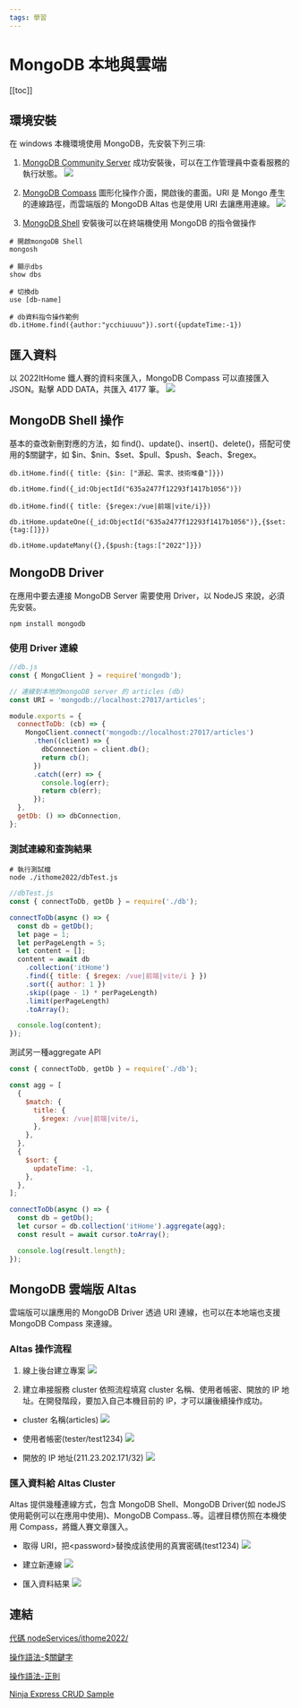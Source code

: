```yaml
---
tags: 學習
---
```


# MongoDB 本地與雲端

[[toc]]

## 環境安裝

在 windows 本機環境使用 MongoDB，先安裝下列三項:

1. [MongoDB Community Server](https://www.mongodb.com/try/download/community)
   成功安裝後，可以在工作管理員中查看服務的執行狀態。
   ![](https://i.imgur.com/mPIiEdF.png)

2. [MongoDB Compass](https://www.mongodb.com/try/download/compass)
   圖形化操作介面，開啟後的畫面。URI 是 Mongo 產生的連線路徑，而雲端版的 MongoDB Altas 也是使用 URI 去讓應用連線。
   ![](https://i.imgur.com/W8607e1.png)

3. [MongoDB Shell](https://www.mongodb.com/try/download/shell)
   安裝後可以在終端機使用 MongoDB 的指令做操作

```mongosh=
# 開啟mongoDB Shell
mongosh

# 顯示dbs
show dbs

# 切換db
use [db-name]

# db資料指令操作範例
db.itHome.find({author:"ycchiuuuu"}).sort({updateTime:-1})

```

## 匯入資料

以 2022ItHome 鐵人賽的資料來匯入，MongoDB Compass 可以直接匯入 JSON。點擊 ADD DATA，共匯入 4177 筆。
![](https://i.imgur.com/zh5v3la.png)

## MongoDB Shell 操作

基本的查改新刪對應的方法，如 find()、update()、insert()、delete()，搭配可使用的$關鍵字，如 \$in、\$nin、\$set、\$pull、\$push、\$each、\$regex。

```mongosh=
db.itHome.find({ title: {$in: ["源起、需求、技術堆疊"]}})

db.itHome.find({_id:ObjectId("635a2477f12293f1417b1056")})

db.itHome.find({ title: {$regex:/vue|前端|vite/i}})

db.itHome.updateOne({_id:ObjectId("635a2477f12293f1417b1056")},{$set:{tag:[]}})

db.itHome.updateMany({},{$push:{tags:["2022"]}})

```

## MongoDB Driver

在應用中要去連接 MongoDB Server 需要使用 Driver，以 NodeJS 來說，必須先安裝。

```shell
npm install mongodb
```

### 使用 Driver 連線

```javascript
//db.js
const { MongoClient } = require('mongodb');

// 連線到本地的mongoDB server 的 articles (db)
const URI = 'mongodb://localhost:27017/articles';

module.exports = {
  connectToDb: (cb) => {
    MongoClient.connect('mongodb://localhost:27017/articles')
      .then((client) => {
        dbConnection = client.db();
        return cb();
      })
      .catch((err) => {
        console.log(err);
        return cb(err);
      });
  },
  getDb: () => dbConnection,
};
```

### 測試連線和查詢結果

```shell
# 執行測試檔
node ./ithome2022/dbTest.js
```

```javascript
//dbTest.js
const { connectToDb, getDb } = require('./db');

connectToDb(async () => {
  const db = getDb();
  let page = 1;
  let perPageLength = 5;
  let content = [];
  content = await db
    .collection('itHome')
    .find({ title: { $regex: /vue|前端|vite/i } })
    .sort({ author: 1 })
    .skip((page - 1) * perPageLength)
    .limit(perPageLength)
    .toArray();

  console.log(content);
});
```

測試另一種aggregate API
```javascript
const { connectToDb, getDb } = require('./db');

const agg = [
  {
    $match: {
      title: {
        $regex: /vue|前端|vite/i,
      },
    },
  },
  {
    $sort: {
      updateTime: -1,
    },
  },
];

connectToDb(async () => {
  const db = getDb();
  let cursor = db.collection('itHome').aggregate(agg);
  const result = await cursor.toArray();

  console.log(result.length);
});

```

## MongoDB 雲端版 Altas

雲端版可以讓應用的 MongoDB Driver 透過 URI 連線，也可以在本地端也支援 MongoDB Compass 來連線。

### Altas 操作流程

1. 線上後台建立專案
   ![](https://i.imgur.com/m28c7nm.png)

2. 建立串接服務 cluster
   依照流程填寫 cluster 名稱、使用者帳密、開放的 IP 地址。在開發階段，要加入自己本機目前的 IP，才可以讓後續操作成功。

- cluster 名稱(articles)
  ![](https://i.imgur.com/JQyyXJw.png)

- 使用者帳密(tester/test1234)
  ![](https://i.imgur.com/h1FizaD.png)

- 開放的 IP 地址(211.23.202.171/32)
  ![](https://i.imgur.com/520o6TN.png)

### 匯入資料給 Altas Cluster

Altas 提供幾種連線方式，包含 MongoDB Shell、MongoDB Driver(如 nodeJS 使用範例可以在應用中使用)、MongoDB Compass..等。這裡目標仿照在本機使用 Compass，將鐵人賽文章匯入。

- 取得 URI，把\<password\>替換成該使用的真實密碼(test1234)
  ![](https://i.imgur.com/gCXJHGx.png)

- 建立新連線
  ![](https://i.imgur.com/shOLJoZ.png)

- 匯入資料結果
  ![](https://i.imgur.com/WzRreia.png)

## 連結

[代碼 nodeServices/ithome2022/](https://github.com/lian0103/nodeServices/tree/main/ithome2022)

[操作語法-\$關鍵字](https://www.mongodb.com/docs/manual/reference/operator/query/or/)

[操作語法-正則](https://blog.csdn.net/xiangwangxiangwang/article/details/88821513)

[Ninja Express CRUD Sample](https://github.com/iamshaunjp/complete-mongodb/blob/lesson-23/app.js)
